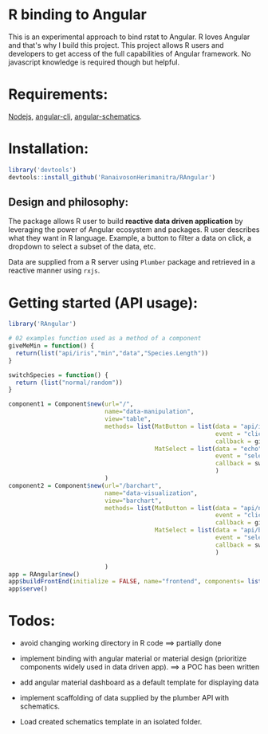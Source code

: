 # R binding to Angular
This is an experimental approach to bind rstat to Angular. R loves Angular and that's why I build this project.
This project allows R users and developers to get access of the full capabilities of Angular framework.
No javascript knowledge is required though but helpful.

# Requirements:

[Nodejs](https://nodejs.org/en/download/), [angular-cli](https://angular.io/cli), [angular-schematics](https://blog.angular.io/schematics-an-introduction-dc1dfbc2a2b2).

# Installation:

```r
library('devtools')
devtools::install_github('RanaivosonHerimanitra/RAngular')
```


## Design and philosophy:

The package allows R user to build **reactive data driven application** by leveraging the power of Angular ecosystem and packages. R user describes what they want in R language. Example, a button to filter a data on click, a dropdown to select a subset of the data, etc.

Data are supplied from a R server using `Plumber` package and retrieved in a reactive manner using `rxjs`.

# Getting started (API usage):

```r
library('RAngular')

# 02 examples function used as a method of a component
giveMeMin = function() {
  return(list("api/iris","min","data","Species.Length"))
}

switchSpecies = function() {
  return (list("normal/random"))
}

component1 = Component$new(url="/",
                           name="data-manipulation",
                           view="table",
                           methods= list(MatButton = list(data = "api/iris", 
                                                          event = "click", 
                                                          callback = giveMeMin),
                                         MatSelect = list(data = "echo", 
                                                          event = "selectionChange",
                                                          callback = switchSpecies)
                                                          )
                           )
component2 = Component$new(url="/barchart",
                           name="data-visualization",
                           view="barchart",
                           methods= list(MatButton = list(data = "api/normal/random", 
                                                          event = "click", 
                                                          callback = giveMeMin),
                                         MatSelect = list(data = "api/binomial/random", 
                                                          event = "selectionChange",
                                                          callback = switchSpecies)
                                                          )

                           )
app = RAngular$new()
app$buildFrontEnd(initialize = FALSE, name="frontend", components= list(component1, component2))
app$serve()
```

# Todos:

* avoid changing working directory in R code ==> partially done

* implement binding with angular material or material design (prioritize components widely used in data driven app). ==> a POC has been written

* add angular material dashboard as a default template for displaying data

* implement scaffolding of data supplied by the plumber API with schematics.

* Load created schematics template in an isolated folder.